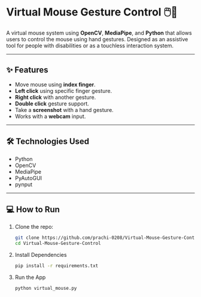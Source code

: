 # Virtual Mouse Gesture Control 🖱️🤚

A virtual mouse system using **OpenCV**, **MediaPipe**, and **Python** that allows users to control the mouse using hand gestures. Designed as an assistive tool for people with disabilities or as a touchless interaction system.

---

## ✨ Features

- Move mouse using **index finger**.
- **Left click** using specific finger gesture.
- **Right click** with another gesture.
- **Double click** gesture support.
- Take a **screenshot** with a hand gesture.
- Works with a **webcam** input.

---

## 🛠️ Technologies Used

- Python
- OpenCV
- MediaPipe
- PyAutoGUI
- pynput

---

## 💻 How to Run

1. Clone the repo:

   ```bash
   git clone https://github.com/prachi-0208/Virtual-Mouse-Gesture-Control.git
   cd Virtual-Mouse-Gesture-Control
   ```
2. Install Dependencies
   ```bash
   pip install -r requirements.txt
   ```
3. Run the App
   ```bash
   python virtual_mouse.py
   ```

